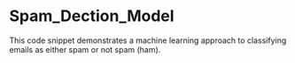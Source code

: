 # Spam_Dection_Model
This code snippet demonstrates a machine learning approach to classifying emails as either spam or not spam (ham). 
